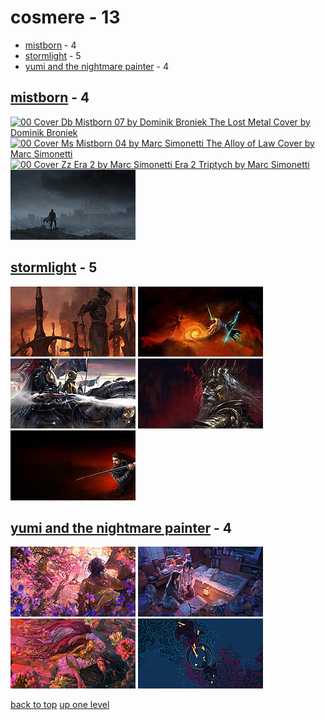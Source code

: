 # cosmere - 13
- [mistborn](#mistborn) - 4
- [stormlight](#stormlight) - 5
- [yumi and the nightmare painter](#yumi-and-the-nightmare-painter) - 4

<a id="mistborn"></a>

## [mistborn](/desktop/cosmere/mistborn/README.MD) - 4
[![00 Cover Db Mistborn 07 by Dominik Broniek
The Lost Metal Cover by Dominik Broniek](/.internals/thumbnails/desktop/cosmere/mistborn/00_cover_db_mistborn_07_by_dominik_broniek.jpg "00 Cover Db Mistborn 07 by Dominik Broniek
The Lost Metal Cover by Dominik Broniek")](https://raw.githubusercontent.com/buckmanc/wallpapers/main/desktop/cosmere/mistborn/00_cover_db_mistborn_07_by_dominik_broniek.jpg)
[![00 Cover Ms Mistborn 04 by Marc Simonetti
The Alloy of Law Cover by Marc Simonetti](/.internals/thumbnails/desktop/cosmere/mistborn/00_cover_ms_mistborn_04_by_marc_simonetti.jpg "00 Cover Ms Mistborn 04 by Marc Simonetti
The Alloy of Law Cover by Marc Simonetti")](https://raw.githubusercontent.com/buckmanc/wallpapers/main/desktop/cosmere/mistborn/00_cover_ms_mistborn_04_by_marc_simonetti.jpg)
[![00 Cover Zz Era 2 by Marc Simonetti
Era 2 Triptych by Marc Simonetti](/.internals/thumbnails/desktop/cosmere/mistborn/00_cover_zz_era_2_by_marc_simonetti.jpg "00 Cover Zz Era 2 by Marc Simonetti
Era 2 Triptych by Marc Simonetti")](https://raw.githubusercontent.com/buckmanc/wallpapers/main/desktop/cosmere/mistborn/00_cover_zz_era_2_by_marc_simonetti.jpg)
[![Cognitive Realm by Ricky Ho](/.internals/thumbnails/desktop/cosmere/mistborn/cognitive-realm-by-ricky-ho.jpg "Cognitive Realm by Ricky Ho")](https://raw.githubusercontent.com/buckmanc/wallpapers/main/desktop/cosmere/mistborn/cognitive-realm-by-ricky-ho.jpg)

<a id="stormlight"></a>

## [stormlight](/desktop/cosmere/stormlight/README.MD) - 5
[![Abandoning The Oathpact by Micah Epstein](/.internals/thumbnails/desktop/cosmere/stormlight/abandoning_the_oathpact_by_micah_epstein.jpg "Abandoning The Oathpact by Micah Epstein")](https://raw.githubusercontent.com/buckmanc/wallpapers/main/desktop/cosmere/stormlight/abandoning_the_oathpact_by_micah_epstein.jpg)
[![Kaladin Vs Szeth by Michael Whalen](/.internals/thumbnails/desktop/cosmere/stormlight/kaladin_vs_szeth_by_michael_whalen.jpg "Kaladin Vs Szeth by Michael Whalen")](https://raw.githubusercontent.com/buckmanc/wallpapers/main/desktop/cosmere/stormlight/kaladin_vs_szeth_by_michael_whalen.jpg)
[![Knights Radiant by Antti Hakosaari](/.internals/thumbnails/desktop/cosmere/stormlight/knights_radiant_by_antti_hakosaari.jpg "Knights Radiant by Antti Hakosaari")](https://raw.githubusercontent.com/buckmanc/wallpapers/main/desktop/cosmere/stormlight/knights_radiant_by_antti_hakosaari.jpg)
[![Odium Reigns by Ari Ibarra](/.internals/thumbnails/desktop/cosmere/stormlight/odium_reigns_by_ari_ibarra.jpg "Odium Reigns by Ari Ibarra")](https://raw.githubusercontent.com/buckmanc/wallpapers/main/desktop/cosmere/stormlight/odium_reigns_by_ari_ibarra.jpg)
[![Vasher and Nightblood by Dominik Broniek](/.internals/thumbnails/desktop/cosmere/stormlight/vasher_and_nightblood_by_dominik_broniek.jpg "Vasher and Nightblood by Dominik Broniek")](https://raw.githubusercontent.com/buckmanc/wallpapers/main/desktop/cosmere/stormlight/vasher_and_nightblood_by_dominik_broniek.jpg)

<a id="yumi-and-the-nightmare-painter"></a>

## [yumi and the nightmare painter](/desktop/cosmere/yumi%20and%20the%20nightmare%20painter/README.MD) - 4
[![Backlit by Wonder by Aliya Chen](/.internals/thumbnails/desktop/cosmere/yumi%20and%20the%20nightmare%20painter/Backlit_by_Wonder_by_Aliya_Chen.jpg "Backlit by Wonder by Aliya Chen")](https://raw.githubusercontent.com/buckmanc/wallpapers/main/desktop/cosmere/yumi%20and%20the%20nightmare%20painter/Backlit_by_Wonder_by_Aliya_Chen.jpg)
[![Learning To Paint by Aliya Chen](/.internals/thumbnails/desktop/cosmere/yumi%20and%20the%20nightmare%20painter/Learning_to_Paint_by_Aliya_Chen.jpg "Learning To Paint by Aliya Chen")](https://raw.githubusercontent.com/buckmanc/wallpapers/main/desktop/cosmere/yumi%20and%20the%20nightmare%20painter/Learning_to_Paint_by_Aliya_Chen.jpg)
[![Thirty Seven Spirits by Aliya Chen](/.internals/thumbnails/desktop/cosmere/yumi%20and%20the%20nightmare%20painter/Thirty_Seven_Spirits_by_Aliya_Chen.jpg "Thirty Seven Spirits by Aliya Chen")](https://raw.githubusercontent.com/buckmanc/wallpapers/main/desktop/cosmere/yumi%20and%20the%20nightmare%20painter/Thirty_Seven_Spirits_by_Aliya_Chen.jpg)
[![Yumi_wallpaper_horizontal_no_title.jpg](/.internals/thumbnails/desktop/cosmere/yumi%20and%20the%20nightmare%20painter/Yumi_wallpaper_horizontal_no_title.jpg "Yumi_wallpaper_horizontal_no_title.jpg")](https://raw.githubusercontent.com/buckmanc/wallpapers/main/desktop/cosmere/yumi%20and%20the%20nightmare%20painter/Yumi_wallpaper_horizontal_no_title.jpg)


[back to top](#)
[up one level](/desktop/README.MD)
